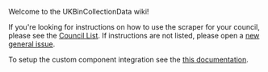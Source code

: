 Welcome to the UKBinCollectionData wiki!

If you're looking for instructions on how to use the scraper for your council, please see the [Council List](https://github.com/robbrad/UKBinCollectionData/wiki/Councils). If instructions are not listed, please open a [new general issue](https://github.com/robbrad/UKBinCollectionData/issues/new).

To setup the custom component integration see the [this documentation](https://github.com/robbrad/UKBinCollectionData/tree/master/custom_components/uk_bin_collection).

